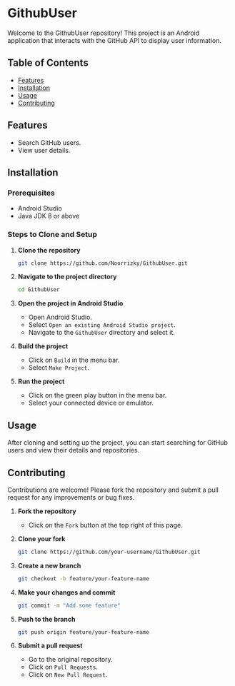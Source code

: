 # GithubUser

Welcome to the GithubUser repository! This project is an Android application that interacts with the GitHub API to display user information.

## Table of Contents
- [Features](#features)
- [Installation](#installation)
- [Usage](#usage)
- [Contributing](#contributing)

## Features
- Search GitHub users.
- View user details.

## Installation

### Prerequisites
- Android Studio
- Java JDK 8 or above

### Steps to Clone and Setup

1. **Clone the repository**
    ```bash
    git clone https://github.com/Noorrizky/GithubUser.git
    ```
2. **Navigate to the project directory**
    ```bash
    cd GithubUser
    ```
3. **Open the project in Android Studio**
    - Open Android Studio.
    - Select `Open an existing Android Studio project`.
    - Navigate to the `GithubUser` directory and select it.

4. **Build the project**
    - Click on `Build` in the menu bar.
    - Select `Make Project`.

5. **Run the project**
    - Click on the green play button in the menu bar.
    - Select your connected device or emulator.

## Usage
After cloning and setting up the project, you can start searching for GitHub users and view their details and repositories.

## Contributing
Contributions are welcome! Please fork the repository and submit a pull request for any improvements or bug fixes.

1. **Fork the repository**
    - Click on the `Fork` button at the top right of this page.

2. **Clone your fork**
    ```bash
    git clone https://github.com/your-username/GithubUser.git
    ```

3. **Create a new branch**
    ```bash
    git checkout -b feature/your-feature-name
    ```

4. **Make your changes and commit**
    ```bash
    git commit -m "Add some feature"
    ```

5. **Push to the branch**
    ```bash
    git push origin feature/your-feature-name
    ```

6. **Submit a pull request**
    - Go to the original repository.
    - Click on `Pull Requests`.
    - Click on `New Pull Request`.
